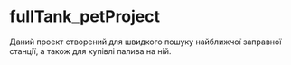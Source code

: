 # fullTank_petProject
Даний проект створений для швидкого пошуку найближчої заправної станції, а також для купівлі палива на ній.

